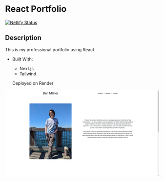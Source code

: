 # React Portfolio
[![Netlify Status](https://api.netlify.com/api/v1/badges/4b293aaa-a22c-49e5-a4aa-74d31f2fb3c9/deploy-status)](https://app.netlify.com/sites/bm-professional-portfolio/deploys)
## Description

This is my professional portfolio using React.

- Built With:
    * Next.js
    * Tailwind

    Deployed on Render

![screenshot](./src/assets/images/screenshot.png)
